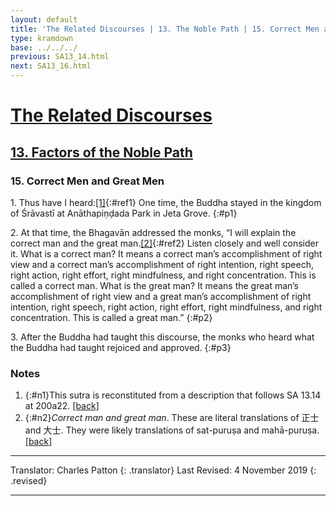 ```yaml
---
layout: default
title: 'The Related Discourses | 13. The Noble Path | 15. Correct Men and Great Men'
type: kramdown
base: ../../../
previous: SA13_14.html
next: SA13_16.html
---
```


# [The Related Discourses](../index.html)
## [13. Factors of the Noble Path](index.html)
### 15. Correct Men and Great Men

1\. Thus have I heard:[\[1\]](#n1){:#ref1} One time, the Buddha stayed in the kingdom of Śrāvastī at Anāthapiṇḍada Park in Jeta Grove.
{:#p1}

2\. At that time, the Bhagavān addressed the monks, “I will explain the correct man and the great man.[\[2\]](#n1){:#ref2} Listen closely and well consider it. What is a correct man? It means a correct man’s accomplishment of right view and a correct man’s accomplishment of right intention, right speech, right action, right effort, right mindfulness, and right concentration. This is called a correct man. What is the great man? It means the great man’s accomplishment of right view and a great man’s accomplishment of right intention, right speech, right action, right effort, right mindfulness, and right concentration. This is called a great man.”
{:#p2}

3\. After the Buddha had taught this discourse, the monks who heard what the Buddha had taught rejoiced and approved.
{:#p3}

### Notes
1. {:#n1}This sutra is reconstituted from a description that follows SA 13.14 at 200a22. [\[back\]](#ref1)
2. {:#n2}<em>Correct man and great man</em>. These are literal translations of 正士 and 大士. They were likely translations of sat-puruṣa and mahā-puruṣa. [\[back\]](#ref2)

---

Translator: Charles Patton
{: .translator}
Last Revised: 4 November 2019
{: .revised}

---
